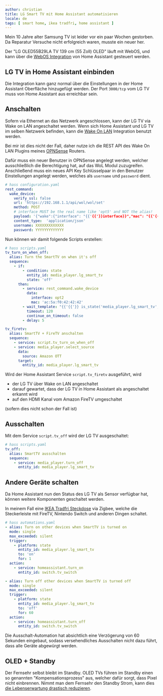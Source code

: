 ```yaml
---
author: christian
title: LG Smart TV mit Home Assistant automatisieren
locale: de
tags: [ smart home, ikea tradfri, home assistant ]
---
```


Mein 10 Jahre alter Samsung TV ist leider vor ein paar Wochen gestorben. Da Reparatur Versuche 
nicht erfolgreich waren, musste ein neuer her.

Der "LG OLED55B29LA TV 139 cm (55 Zoll) OLED" läuft mit WebOS, und kann über
die [WebOS Integration][hasswebos] von Home Assistant gesteuert werden.

[hasswebos]: https://www.home-assistant.io/integrations/webostv/
[hasswol]: https://www.home-assistant.io/integrations/wake_on_lan/
[opndocs]: https://docs.opnsense.org/intro.html
[ikeaplug]: https://www.ikea.com/de/de/p/tradfri-steckdose-funkgesteuert-smart-00377314/

## LG TV in Home Assistant einbinden

Die Integration kann ganz normal über die Einstellungen in der Home Assistant Oberfläche
hinzugefügt werden. Der Port `3000/tcp` vom LG TV muss von Home Assistant aus erreichbar
sein.

## Anschalten

Sofern via Ethernet an das Netzwerk angeschlossen, kann der LG TV via Wake on LAN angeschaltet
werden. Wenn sich Home Assistant und LG TV im selben Netzwerk befinden, kann die 
[Wake On LAN][hasswol] Integration benutzt werden.

Bei mir ist dies nicht der Fall, daher nutze ich die REST API des Wake On LAN Plugins
meines [OPNSense][opndocs] Routers.

Dafür muss ein neuer Benutzer in OPNSense angelegt werden, welcher ausschließlich die Berechtigung
hat, auf das WoL Modul zuzugreifen. Anschließend muss ein neues API Key Schlüsselpaar in den Benutzer
Einstellungen angelegt werden, welches als `username` und `password` dient.

```yml
# hass configuration.yaml
rest_command:
  wake_device:
    verify_ssl: false
    url: 'https://192.168.1.1/api/wol/wol/set'
    method: POST
    # interface MUST be the real name like 'opt5' and NOT the alias!
    payload: '{"wake":{"interface": "{{'{{'}}interface}}","mac": "{{'{{'}}mac}}"}}'
    content_type:  'application/json'
    username: XXXXXXXXXXXXX
    password: YYYYYYYYYYYYY
```

Nun können wir damit folgende Scripts erstellen:

```yml
# hass scripts.yaml
tv_turn_on_when_off:
  alias: Turn the SmartTV on when it's off
  sequence:
    - if:
        - condition: state
          entity_id: media_player.lg_smart_tv
          state: 'off'
      then:
        - service: rest_command.wake_device
          data:
            interface: opt2
            mac: 'ac:5a:f0:42:42:42'
        - wait_template: "{{'{{'}} is_state('media_player.lg_smart_tv', 'on') }}"
          timeout: 120
          continue_on_timeout: false
        - delay: 5

tv_firetv:
  alias: SmartTV + FireTV anschalten
  sequence:
    - service: script.tv_turn_on_when_off
    - service: media_player.select_source
      data:
        source: Amazon OTT
      target:
        entity_id: media_player.lg_smart_tv
```

Wird der Home Assistant Service `script.tv_firetv` ausgeführt, wird

- der LG TV über Wake on LAN angeschaltet
- darauf gewartet, dass der LG TV in Home Assistant als angeschaltet erkannt wird
- auf den HDMI Kanal vom Amazon FireTV umgeschaltet

(sofern dies nicht schon der Fall ist)

## Ausschalten

Mit dem Service `script.tv_off` wird der LG TV ausgeschaltet:

```yml
# hass scripts.yaml
tv_off:
  alias: SmartTV ausschalten
  sequence:
    - service: media_player.turn_off
      entity_id: media_player.lg_smart_tv
```

## Andere Geräte schalten

Da Home Assistant nun den Status des LG TV als Sensor verfügbar hat, können weitere
Komponenten geschaltet werden. 

In meinem Fall eine [IKEA Tradfri Steckdose][ikeaplug] via Zigbee, welche die 
Steckerleiste mit FireTV, Nintendo Switch und anderen Dingen schaltet.

```yml
# hass automations.yaml
- alias: Turn on other devices when SmartTV is turned on
  mode: single
  max_exceeded: silent
  trigger:
    - platform: state
      entity_id: media_player.lg_smart_tv
      to: 'on'
      for: 1
  action:
    - service: homeassistant.turn_on
      entity_id: switch.tv_switch

- alias: Turn off other devices when SmartTV is turned off
  mode: single
  max_exceeded: silent
  trigger:
    - platform: state
      entity_id: media_player.lg_smart_tv
      to: 'off'
      for: 60
  action:
    - service: homeassistant.turn_off
      entity_id: switch.tv_switch
```

Die Ausschalt-Automation hat absichtlich eine Verzögerung von 60 Sekunden eingebaut, sodass
versehendliches Ausschalten nicht dazu führt, dass alle Geräte abgewürgt werden.

## OLED + Standby

Der Fernsehr selbst bleibt im Standby. OLED TVs führen im Standby einen so genannten "Kompensationsprozess"
aus, welcher dafür sorgt, dass Pixel nicht einbrennen. Nimmt man dem Fernsehr den Standby Strom,
kann dies [die Lebenserwartung drastisch reduzieren](https://winfuture.de/news,122453.html).
